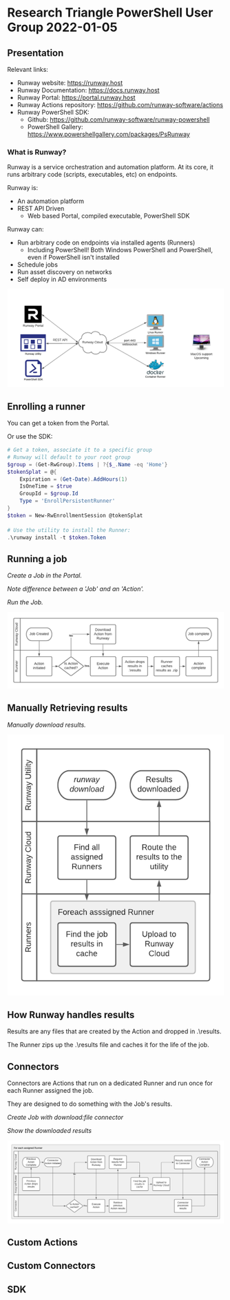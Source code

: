 # Research Triangle PowerShell User Group 2022-01-05

## Presentation

Relevant links:
- Runway website: https://runway.host
- Runway Documentation: https://docs.runway.host
- Runway Portal: https://portal.runway.host
- Runway Actions repository: https://github.com/runway-software/actions
- Runway PowerShell SDK:
  - Github: https://github.com/runway-software/runway-powershell
  - PowerShell Gallery: https://www.powershellgallery.com/packages/PsRunway

### What is Runway?

Runway is a service orchestration and automation platform. At its core, it runs arbitrary code (scripts, executables, etc) on endpoints.

Runway is:
- An automation platform
- REST API Driven
  - Web based Portal, compiled executable, PowerShell SDK

Runway can:
- Run arbitrary code on endpoints via installed agents (Runners)
  - Including PowerShell! Both Windows PowerShell and PowerShell, even if PowerShell isn't installed
- Schedule jobs
- Run asset discovery on networks
- Self deploy in AD environments

![Platform Overview](assets/platformoverview.png)

## Enrolling a runner

You can get a token from the Portal.

Or use the SDK:

```powershell
# Get a token, associate it to a specific group
# Runway will default to your root group
$group = (Get-RwGroup).Items | ?{$_.Name -eq 'Home'}
$tokenSplat = @{
    Expiration = (Get-Date).AddHours(1)
    IsOneTime = $true
    GroupId = $group.Id
    Type = 'EnrollPersistentRunner'
}
$token = New-RwEnrollmentSession @tokenSplat

# Use the utility to install the Runner:
.\runway install -t $token.Token
```

## Running a job

*Create a Job in the Portal.*

*Note difference between a 'Job' and an 'Action'.*

*Run the Job.*

![Single Action Job Flow](assets/define-job.png)

## Manually Retrieving results

*Manually download results.*

![Manual job results download](assets/dl-job-results.png)

## How Runway handles results

Results are any files that are created by the Action and dropped in .\results.

The Runner zips up the .\results file and caches it for the life of the job.

## Connectors

Connectors are Actions that run on a dedicated Runner and run once for each Runner assigned the job.

They are designed to do something with the Job's results.

*Create Job with download:file connector*

*Show the downloaded results*

![Job with Connector](assets/job-w-connector.png)

## Custom Actions

## Custom Connectors

## SDK
